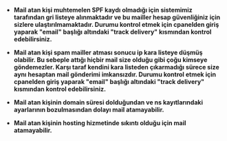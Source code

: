 * **Mail atan kişi muhtemelen SPF kaydı olmadığı için sistemimiz tarafından gri listeye alınmaktadır ve bu mailler hesap güvenliğiniz için sizlere ulaştırılmamaktadır. Durumu kontrol etmek için cpanelden giriş yaparak "email" başlığı altındaki "track delivery" kısmından kontrol edebilirsiniz.**

* **Mail atan kişi spam mailler atması sonucu ip kara listeye düşmüş olabilir. Bu sebeple attığı hiçbir mail size olduğu gibi çoğu kimseye göndemezler. Karşı taraf kendini kara listeden çıkarmadığı sürece size aynı hesaptan mail gönderimi imkansızdır. Durumu kontrol etmek için cpanelden giriş yaparak "email" başlığı altındaki "track delivery" kısmından kontrol edebilirsiniz.**

* **Mail atan kişinin domain süresi dolduğundan ve ns kayıtlarındaki ayarlarının bozulmasından dolayı mail atamayabilir.**
* **Mail atan kişinin hosting hizmetinde sıkıntı olduğu için mail atamayabilir.**



